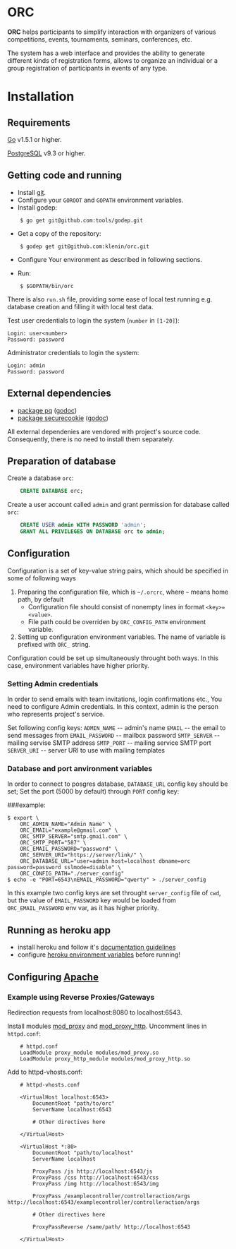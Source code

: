 ORC
===

**ORC** helps participants to simplify interaction with
organizers of various competitions, events, tournaments, seminars,
conferences, etc.

The system has a web interface and provides the ability to generate
different kinds of registration forms, allows to organize an individual
or a group registration of participants in events of any type.

# Installation

## Requirements

[Go][1] v1.5.1 or higher.

[PostgreSQL][2] v9.3 or higher.

## Getting code and running

- Install [git][3].
- Configure your `GOROOT` and `GOPATH` environment variables.
- Install godep:

```console
    $ go get git@github.com:tools/godep.git
```

- Get a copy of the repository:


```console
    $ godep get git@github.com:klenin/orc.git
```

- Configure Your environment as described in following sections.

- Run:

```console
    $ $GOPATH/bin/orc
```
There is also `run.sh` file, providing some ease of local test running e.g. database creation and filling it with local test data.


Test user credentials to login the system (`number` in `[1-20]`):

    Login: user<number>
    Password: password

Administrator credentials to login the system:

    Login: admin
    Password: password

## External dependencies

- [package pq][4] ([godoc](http://godoc.org/github.com/lib/pq))
- [package securecookie][5] ([godoc](http://godoc.org/github.com/gorilla/securecookie))

All external dependenies are vendored with project's source code.
Consequently, there is no need to install them separately.

## Preparation of database

Create a database `orc`:

```sql
    CREATE DATABASE orc;
```

Create a user account called `admin` and grant permission for database called `orc`:

```sql
    CREATE USER admin WITH PASSWORD 'admin';
    GRANT ALL PRIVILEGES ON DATABASE orc to admin;
```

## Configuration

Configuration is a set of key-value string pairs, which should be specified in some of following ways

1. Preparing the configuration file, which is `~/.orcrc`, where `~` means home path, by default
    * Configuration file should consist of nonempty lines in format `<key>=<value>`.
    * File path could be overriden by `ORC_CONFIG_PATH` environment variable.
2. Setting up configuration environment variables. The name of variable is <key> prefixed with `ORC_` string.

Configuration could be set up simultaneously throught both ways. In this case, environment variables have higher priority.

### Setting Admin credentials

In order to send emails with team invitations, login confirmations etc., You need to configure Admin credentials.
In this context, admin is the person who represents project's service.

Set following config keys:
`ADMIN_NAME` -- admin's name
`EMAIL` -- the email to send messages from
`EMAIL_PASSWORD` -- mailbox password
`SMTP_SERVER` -- mailing servise SMTP address
`SMTP_PORT` -- mailing service SMTP port
`SERVER_URI` -- server URI to use with mailing templates


### Database and port anvironment variables

In order to connect to posgres database, `DATABASE_URL` config key should be set;
Set the port (5000 by default) through `PORT` config key:


###example:

```console
$ export \
    ORC_ADMIN_NAME="Admin Name" \
    ORC_EMAIL="example@gmail.com" \
    ORC_SMTP_SERVER="smtp.gmail.com" \
    ORC_SMTP_PORT="587" \
    ORC_EMAIL_PASSWORD="password" \
    ORC_SERVER_URI="https://server/link/" \
    ORC_DATABASE_URL="user=admin host=localhost dbname=orc password=password sslmode=disable" \
    ORC_CONFIG_PATH="./server_config"
$ echo -e "PORT=6543\nEMAIL_PASSWORD="qwerty" > ./server_config
```

In this example two config keys are set throught `server_config` file of `cwd`, but the value of `EMAIL_PASSWORD` key would be loaded from `ORC_EMAIL_PASSWORD` env var, as it has higher priority.

## Running as heroku app

- install heroku and follow it's [documentation guidelines](https://devcenter.heroku.com/articles/getting-started-with-go#introduction)
- configure [heroku environment variables](https://devcenter.heroku.com/articles/config-vars) before running!

## Configuring [Apache][6]

### Example using Reverse Proxies/Gateways

Redirection requests from localhost:8080 to localhost:6543.

Install modules [mod_proxy][7] and [mod_proxy_http][8]. Uncomment lines in `httpd.conf`:

```
    # httpd.conf
    LoadModule proxy_module modules/mod_proxy.so
    LoadModule proxy_http_module modules/mod_proxy_http.so
```

Add to httpd-vhosts.conf:

```
    # httpd-vhosts.conf

    <VirtualHost localhost:6543>
        DocumentRoot "path/to/orc"
        ServerName localhost:6543

        # Other directives here

    </VirtualHost>

    <VirtualHost *:80>
        DocumentRoot "path/to/localhost"
        ServerName localhost

        ProxyPass /js http://localhost:6543/js
        ProxyPass /css http://localhost:6543/css
        ProxyPass /img http://localhost:6543/img

        ProxyPass /examplecontroller/controlleraction/args http://localhost:6543/examplecontroller/controlleraction/args

        # Other directives here

        ProxyPassReverse /same/path/ http://localhost:6543

    </VirtualHost>
```

[1]: https://golang.org
[2]: http://www.postgresql.org
[3]: http://git-scm.com
[4]: https://github.com/lib/pq
[5]: http://www.gorillatoolkit.org/pkg/securecookie
[6]: http://httpd.apache.org
[7]: http://httpd.apache.org/docs/2.2/mod/mod_proxy.html
[8]: http://httpd.apache.org/docs/2.2/mod/mod_proxy_http.html
